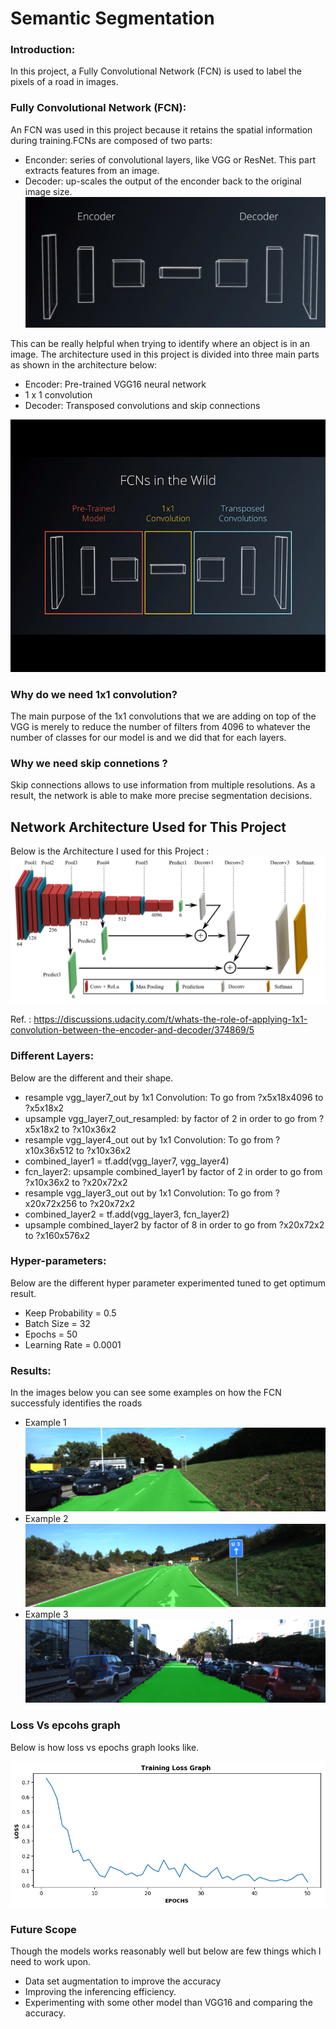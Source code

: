 
# Semantic Segmentation
### Introduction:
In this project, a Fully Convolutional Network (FCN) is used to label the pixels of a road in images.

### Fully Convolutional Network (FCN):
An FCN was used in this project because it retains the spatial information during training.FCNs are composed of two parts:
* Enconder: series of convolutional layers, like VGG or ResNet. This part extracts features from an image.
* Decoder: up-scales the output of the enconder back to the original image size.
![FCN Architecture](images/FCN_En_And_Dec.png)

This can be really helpful when trying to identify where an object is in an image. The architecture used in this project is divided into three main parts as shown in the architecture below:

* Encoder: Pre-trained VGG16 neural network
* 1 x 1 convolution
* Decoder: Transposed convolutions and skip connections

![FCN Architecture](images/FCN_arc.jpg)


### Why do we need 1x1 convolution?
The main purpose of the 1x1 convolutions that we are adding on top of the VGG is merely to reduce the number of filters from 4096 to whatever the number of classes for our model is and we did that for each layers.

### Why we need skip connetions ?
Skip connections allows to use information from multiple resolutions. As a result, the network is able to make more precise segmentation decisions. 

## Network Architecture Used for This Project
Below is the Architecture I used for this Project :
![FCN Architecture](images/Network_Arch.png) 

Ref. : https://discussions.udacity.com/t/whats-the-role-of-applying-1x1-convolution-between-the-encoder-and-decoder/374869/5

### Different Layers:
Below are the different and their shape.

* resample vgg_layer7_out by 1x1 Convolution: To go from ?x5x18x4096 to ?x5x18x2
* upsample vgg_layer7_out_resampled: by factor of 2 in order to go from ?x5x18x2 to ?x10x36x2
* resample vgg_layer4_out out by 1x1 Convolution: To go from ?x10x36x512 to ?x10x36x2
* combined_layer1 = tf.add(vgg_layer7, vgg_layer4)
* fcn_layer2: upsample combined_layer1 by factor of 2 in order to go from ?x10x36x2 to ?x20x72x2
* resample vgg_layer3_out out by 1x1 Convolution: To go from ?x20x72x256 to ?x20x72x2
* combined_layer2 = tf.add(vgg_layer3, fcn_layer2)
* upsample combined_layer2 by factor of 8 in order to go from ?x20x72x2 to ?x160x576x2


### Hyper-parameters:

Below are the different hyper parameter experimented tuned to get optimum result.
* Keep Probability = 0.5
* Batch Size = 32
* Epochs = 50
* Learning Rate = 0.0001

### Results:
In the images below you can see some examples on how the FCN successfuly identifies the roads
* Example 1
![FCN Architecture](images/um_000015_after.png) 
* Example 2
![FCN Architecture](images/umm_000033_after.png) 
* Example 3 
![FCN Architecture](images/uu_000081_after.png) 

### Loss Vs epcohs graph
Below is how loss vs epochs graph looks like.

![FCN Architecture](images/Training_Loss_Graph.png)

### Future Scope
Though the models works reasonably well but below are few things which I need to work upon.
* Data set augmentation to improve the accuracy
* Improving the inferencing efficiency.
* Experimenting with some other model than VGG16 and comparing the accuracy.
